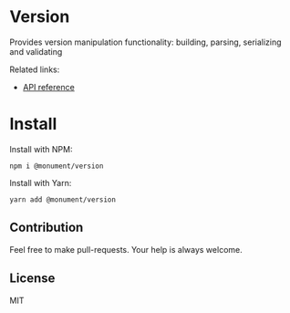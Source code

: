 # Version

Provides version manipulation functionality: building, parsing, serializing and validating

Related links:

- [API reference](https://monumentjs.github.io/package/version)

# Install

Install with NPM:

```
npm i @monument/version
```

Install with Yarn:

```
yarn add @monument/version
```

## Contribution

Feel free to make pull-requests.
Your help is always welcome.


## License

MIT


